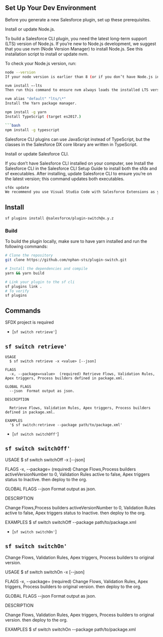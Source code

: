 ## Set Up Your Dev Environment

Before you generate a new Salesforce plugin, set up these prerequisites.

Install or update Node.js.

To build a Salesforce CLI plugin, you need the latest long-term support (LTS) version of Node.js. If you’re new to Node.js development, we suggest that you use nvm (Node Version Manager) to install Node.js. See this installation script to install or update nvm.

To check your Node.js version, run:

```bash
node --version
If your node version is earlier than 8 (or if you don’t have Node.js installed), run this command to install LTS:
```

```bash
nvm install –-lts
Then run this command to ensure nvm always loads the installed LTS version in new terminals:
```

```bash
nvm alias "default" "lts/\*"
Install the Yarn package manager.
```

````bash
npm install -g yarn
Install TypeScript (target es2017.)

```bash
npm install -g typescript
````

Salesforce CLI plugins can use JavaScript instead of TypeScript, but the classes in the Salesforce DX core library are written in TypeScript.

Install or update Salesforce CLI.

If you don’t have Salesforce CLI installed on your computer, see Install the Salesforce CLI in the Salesforce CLI Setup Guide to install both the sfdx and sf executables. After installing, update Salesforce CLI to ensure you’re on the latest version; this command updates both executables.

```bash
sfdx update
We recommend you use Visual Studio Code with Salesforce Extensions as your IDE, because it includes tools for developing on the Salesforce platform.
```

## Install

```bash
sf plugins install @salesforce/plugin-switch@x.y.z
```

### Build

To build the plugin locally, make sure to have yarn installed and run the following commands:

```bash
# Clone the repository
git clone https://github.com/nphan-sts/plugin-switch.git

# Install the dependencies and compile
yarn && yarn build
```

```bash
# Link your plugin to the sf cli
sf plugins link .
# To verify
sf plugins
```

## Commands

SFDX project is required

<!-- commands -->

- [`sf switch retrieve'`]

## `sf switch retrieve'`

```
USAGE
  $ sf switch retrieve -x <value> [--json]

FLAGS
  -x, --package=<value>  (required) Retrieve Flows, Validation Rules, Apex triggers, Process builders defined in package.xml.

GLOBAL FLAGS
  --json  Format output as json.

DESCRIPTION

  Retrieve Flows, Validation Rules, Apex triggers, Process builders defined in package.xml.

EXAMPLES
  '$ sf switch:retrieve --package path/to/package.xml'
```

- [`sf switch switchOff'`]

## `sf switch switchOff'`

USAGE
$ sf switch switchOff -x <value> [--json]

FLAGS
-x, --package=<value> (required) Change Flows,Process builders activeVersionNumber to 0, Validation Rules active to false, Apex triggers status to Inactive. then deploy to the org.

GLOBAL FLAGS
--json Format output as json.

DESCRIPTION

Change Flows,Process builders activeVersionNumber to 0, Validation Rules active to false, Apex triggers status to Inactive. then deploy to the org.

EXAMPLES
$ sf switch switchOff --package path/to/package.xml

- [`sf switch switchOn'`]

## `sf switch switchOn'`

Change Flows, Validation Rules, Apex triggers, Process builders to original version.

USAGE
$ sf switch switchOn -x <value> [--json]

FLAGS
-x, --package=<value> (required) Change Flows, Validation Rules, Apex triggers, Process builders to original version. then deploy to the org.

GLOBAL FLAGS
--json Format output as json.

DESCRIPTION

Change Flows, Validation Rules, Apex triggers, Process builders to original version. then deploy to the org.

EXAMPLES
$ sf switch switchOn --package path/to/package.xml

<!-- commandsstop -->

